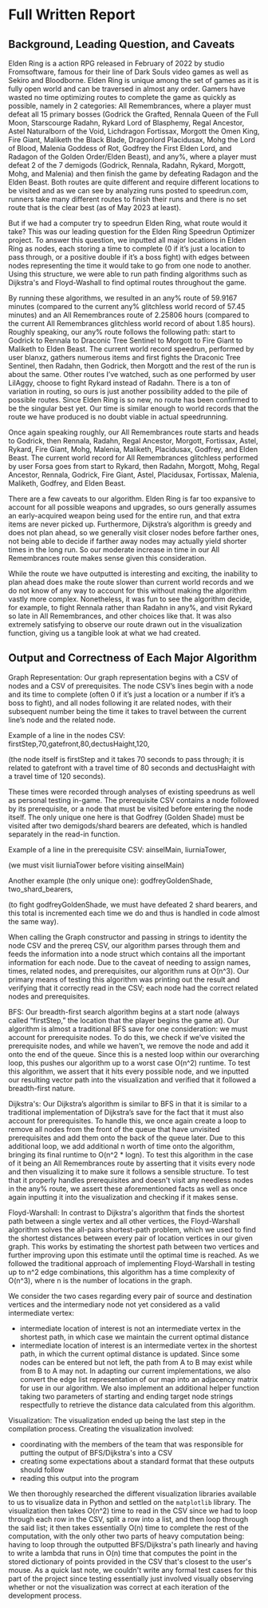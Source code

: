 # Full Written Report

## Background, Leading Question, and Caveats

Elden Ring is a action RPG released in February of 2022 by studio Fromsoftware, famous for their line of Dark Souls video games as well as Sekiro and Bloodborne. Elden Ring is unique among the set of games as it is fully open world and can be traversed in almost any order. Gamers have wasted no time optimizing routes to complete the game as quickly as possible, namely in 2 categories: All Remembrances, where a player must defeat all 15 primary bosses (Godrick the Grafted, Rennala Queen of the Full Moon, Starscourge Radahn, Rykard Lord of Blasphemy, Regal Ancestor, Astel Naturalborn of the Void, Lichdragon Fortissax, Morgott the Omen King, Fire Giant, Maliketh the Black Blade, Dragonlord Placidusax, Mohg the Lord of Blood, Malenia Goddess of Rot, Godfrey the First Elden Lord, and Radagon of the Golden Order/Elden Beast), and any%, where a player must defeat 2 of the 7 demigods (Godrick, Rennala, Radahn, Rykard, Morgott, Mohg, and Malenia) and then finish the game by defeating Radagon and the Elden Beast. Both routes are quite different and require different locations to be visited and as we can see by analyzing runs posted to speedrun.com, runners take many different routes to finish their runs and there is no set route that is the clear best (as of May 2023 at least).

But if we had a computer try to speedrun Elden Ring, what route would it take? This was our leading question for the Elden Ring Speedrun Optimizer project. To answer this question, we inputted all major locations in Elden Ring as nodes, each storing a time to complete (0 if it’s just a location to pass through, or a positive double if it’s a boss fight) with edges between nodes representing the time it would take to go from one node to another. Using this structure, we were able to run path finding algorithms such as Dijkstra's and Floyd-Washall to find optimal routes throughout the game.

By running these algorithms, we resulted in an any% route of 59.9167 minutes (compared to the current any% glitchless world record of 57.45 minutes) and an All Remembrances route of 2.25806 hours (compared to the current All Remembrances glitchless world record of about 1.85 hours). 
Roughly speaking, our any% route follows the following path: start to Godrick to Rennala to Draconic Tree Sentinel to Morgott to Fire Giant to Maliketh to Elden Beast. The current world record speedrun, performed by user blanxz, gathers numerous items and first fights the Draconic Tree Sentinel, then Radahn, then Godrick, then Morgott and the rest of the run is about the same. Other routes I’ve watched, such as one performed by user LilAggy, choose to fight Rykard instead of Radahn. There is a ton of variation in routing, so ours is just another possibility added to the pile of possible routes. Since Elden Ring is so new, no route has been confirmed to be the singular best yet. Our time is similar enough to world records that the route we have produced is no doubt viable in actual speedrunning.

Once again speaking roughly, our All Remembrances route starts and heads to Godrick, then Rennala, Radahn, Regal Ancestor, Morgott, Fortissax, Astel, Rykard, Fire Giant, Mohg, Malenia, Maliketh, Placidusax, Godfrey, and Elden Beast. The current world record for All Remembrances glitchless performed by user Forsa goes from start to Rykard, then Radahn, Morgott, Mohg, Regal Ancestor, Rennala, Godrick, Fire Giant, Astel, Placidusax, Fortissax, Malenia, Maliketh, Godfrey, and Elden Beast. 

There are a few caveats to our algorithm. Elden Ring is far too expansive to account for all possible weapons and upgrades, so ours generally assumes an early-acquired weapon being used for the entire run, and that extra items are never picked up. Furthermore, Dijkstra’s algorithm is greedy and does not plan ahead, so we generally visit closer nodes before farther ones, not being able to decide if farther away nodes may actually yield shorter times in the long run. So our moderate increase in time in our All Remembrances route makes sense given this consideration.

While the route we have outputted is interesting and exciting, the inability to plan ahead does make the route slower than current world records and we do not know of any way to account for this without making the algorithm vastly more complex. Nonetheless, it was fun to see the algorithm decide, for example, to fight Rennala rather than Radahn in any%, and visit Rykard so late in All Remembrances, and other choices like that. It was also extremely satisfying to observe our route drawn out in the visualization function, giving us a tangible look at what we had created. 

## Output and Correctness of Each Major Algorithm

Graph Representation: Our graph representation begins with a CSV of nodes and a CSV of prerequisites. The node CSV’s lines begin with a node and its time to complete (often 0 if it’s just a location or a number if it’s a boss to fight), and all nodes following it are related nodes, with their subsequent number being the time it takes to travel between the current line’s node and the related node. 

Example of a line in the nodes CSV: firstStep,70,gatefront,80,dectusHaight,120,

(the node itself is firstStep and it takes 70 seconds to pass through; it is related to gatefront with a travel time of 80 seconds and dectusHaight with a travel time of 120 seconds).

These times were recorded through analyses of existing speedruns as well as personal testing in-game. The prerequisite CSV contains a node followed by its prerequisite, or a node that must be visited before entering the node itself. The only unique one here is that Godfrey (Golden Shade) must be visited after two demigods/shard bearers are defeated, which is handled separately in the read-in function.

Example of a line in the prerequisite CSV: ainselMain, liurniaTower,

(we must visit liurniaTower before visiting ainselMain)

Another example (the only unique one): godfreyGoldenShade, two_shard_bearers,

(to fight godfreyGoldenShade, we must have defeated 2 shard bearers, and this total is incremented each time we do and thus is handled in code almost the same way). 

When calling the Graph constructor and passing in strings to identity the node CSV and the prereq CSV, our algorithm parses through them and feeds the information into a node struct which contains all the important information for each node. Due to the caveat of needing to assign names, times, related nodes, and prerequisites, our algorithm runs at O(n^3). Our primary means of testing this algorithm was printing out the result and verifying that it correctly read in the CSV; each node had the correct related nodes and prerequisites. 

BFS: Our breadth-first search algorithm begins at a start node (always called “firstStep,” the location that the player begins the game at). Our algorithm is almost a traditional BFS save for one consideration: we must account for prerequisite nodes. To do this, we check if we’ve visited the prerequisite nodes, and while we haven’t, we remove the node and add it onto the end of the queue. Since this is a nested loop within our overarching loop, this pushes our algorithm up to a worst case O(n^2) runtime. To test this algorithm, we assert that it hits every possible node, and we inputted our resulting vector path into the visualization and verified that it followed a breadth-first nature. 

Dijkstra's: Our Dijkstra’s algorithm is similar to BFS in that it is similar to a traditional implementation of Dijkstra’s save for the fact that it must also account for prerequisites. To handle this, we once again create a loop to remove all nodes from the front of the queue that have unvisited prerequisites and add them onto the back of the queue later. Due to this additional loop, we add additional n worth of time onto the algorithm, bringing its final runtime to O(n^2 * logn). To test this algorithm in the case of it being an All Remembrances route by asserting that it visits every node and then visualizing it to make sure it follows a sensible structure. To test that it properly handles prerequisites and doesn't visit any needless nodes in the any% route, we assert these aforementioned facts as well as once again inputting it into the visualization and checking if it makes sense.

Floyd-Warshall: In contrast to Dijkstra's algorithm that finds the shortest path between a single vertex and all other vertices, the Floyd-Warshall algorithm solves the all-pairs shortest-path problem, which we used to find the shortest distances between every pair of location vertices in our given graph. This works by estimating the shortest path between two vertices and further improving upon this estimate until the optimal time is reached. As we followed the traditional approach of implementing Floyd-Warshall in testing up to n^2 edge combinations, this algorithm has a time complexity of O(n^3), where n is the number of locations in the graph. 

We consider the two cases regarding every pair of source and destination vertices and the intermediary node not yet considered as a valid intermediate vertex:
* intermediate location of interest is not an intermediate vertex in the shortest path, in which case we maintain the current optimal distance
* intermediate location of interest is an intermediate vertex in the shortest path, in which the current optimal distance is updated.
Since some nodes can be entered but not left, the path from A to B may exist while from B to A may not. 
In adapting our current implementations, we also convert the edge list representation of our map into an adjacency matrix for use in our algorithm. We also implement an additional helper function taking two parameters of starting and ending target node strings respectfully to retrieve the distance data calculated from this algorithm.


Visualization: The visualization ended up being the last step in the compilation process. Creating the visualization involved:

* coordinating with the members of the team that was responsible for putting the output of BFS/Dijkstra's into a CSV
* creating some expectations about a standard format that these outputs should follow
* reading this output into the program  

We then thoroughly researched the different visualization libraries available to us to visualize data in Python and settled on the `matplotlib` library. The visualization then takes O(n^2) time to read in the CSV since we had to loop through each row in the CSV, split a row into a list, and then loop through the said list; it then takes essentially O(n) time to complete the rest of the computation, with the only other two parts of heavy computation being: having to loop through the outputted BFS/Dijkstra's path linearly and having to write a lambda that runs in O(n) time that computes the point in the stored dictionary of points provided in the CSV that's closest to the user's mouse. As a quick last note, we couldn't write any formal test cases for this part of the project since testing essentially just involved visually observing whether or not the visualization was correct at each iteration of the development process.
